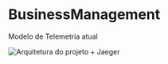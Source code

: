 # BusinessManagement


Modelo de Telemetria atual

![Arquitetura do projeto + Jaeger](https://github.com/ramonzaccaron/BusinessManagement/assets/6215756/c3435bdf-c833-4810-9c54-abf146569e48)
